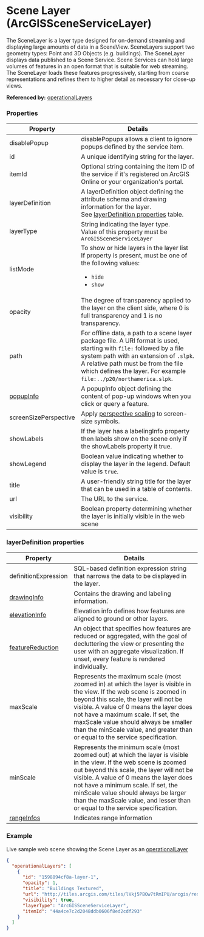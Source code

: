 # Scene Layer (ArcGISSceneServiceLayer)

The SceneLayer is a layer type designed for on-demand streaming and displaying large amounts of data in a SceneView. SceneLayers support two geometry types: Point and 3D Objects (e.g. buildings). The SceneLayer displays data published to a Scene Service. Scene Services can hold large volumes of features in an open format that is suitable for web streaming. The SceneLayer loads these features progressively, starting from coarse representations and refines them to higher detail as necessary for close-up views.

**Referenced by:** [operationalLayers](operationalLayers.md)

### Properties

| Property | Details
| --- | ---
| disablePopup | disablePopups allows a client to ignore popups defined by the service item.
| id | A unique identifying string for the layer.
| itemId | Optional string containing the item ID of the service if it's registered on ArcGIS Online or your organization's portal.
| layerDefinition | A layerDefinition object defining the attribute schema and drawing information for the layer.<br>See [layerDefinition properties](#layerdefinition-properties) table.
| layerType | String indicating the layer type.<br>Value of this property must be `ArcGISSceneServiceLayer`
| listMode | To show or hide layers in the layer list<br>If property is present, must be one of the following values: <ul><li>`hide`</li><li>`show`</li></ul>
| opacity | The degree of transparency applied to the layer on the client side, where 0 is full transparency and 1 is no transparency.
| path | For offline data, a path to a scene layer package file. A URI format is used, starting with `file:` followed by a file system path with an extension of `.slpk`. A relative path must be from the file which defines the layer. For example `file:../p20/northamerica.slpk`.
| [popupInfo](popupInfo.md) | A popupInfo object defining the content of pop-up windows when you click or query a feature.
| screenSizePerspective | Apply [perspective scaling](https://developers.arcgis.com/javascript/latest/api-reference/esri-layers-FeatureLayer.html#screenSizePerspectiveEnabled) to screen-size symbols.
| showLabels | If the layer has a labelingInfo property then labels show on the scene only if the showLabels property it true.
| showLegend | Boolean value indicating whether to display the layer in the legend. Default value is `true`.
| title | A user-friendly string title for the layer that can be used in a table of contents.
| url | The URL to the service.
| visibility | Boolean property determining whether the layer is initially visible in the web scene


### layerDefinition properties

| Property | Details
| --- | ---
| definitionExpression | SQL-based definition expression string that narrows the data to be displayed in the layer.
| [drawingInfo](drawingInfo.md) | Contains the drawing and labeling information.
| [elevationInfo](elevationInfo.md) | Elevation info defines how features are aligned to ground or other layers.
| [featureReduction](featureReduction_select.md) | An object that specifies how features are reduced or aggregated, with the goal of decluttering the view or presenting the user with an aggregate visualization. If unset, every feature is rendered individually.
| maxScale | Represents the maximum scale (most zoomed in) at which the layer is visible in the view. If the web scene is zoomed in beyond this scale, the layer will not be visible. A value of 0 means the layer does not have a maximum scale. If set, the maxScale value should always be smaller than the minScale value, and greater than or equal to the service specification.
| minScale | Represents the minimum scale (most zoomed out) at which the layer is visible in the view. If the web scene is zoomed out beyond this scale, the layer will not be visible. A value of 0 means the layer does not have a minimum scale. If set, the minScale value should always be larger than the maxScale value, and lesser than or equal to the service specification.
| [rangeInfos](rangeInfo.md) | Indicates range information


### Example

Live sample web scene showing the Scene Layer as an [operationalLayer](https://www.arcgis.com/home/webscene/viewer.html?webscene=40b3391c9cad4beca75155e79d42366d)

```json
{
  "operationalLayers": [
    {
      "id": "1598894cf8a-layer-1",
      "opacity": 1,
      "title": "Buildings Textured",
      "url": "http://tiles.arcgis.com/tiles/lVkj5PBOw7tRmIPU/arcgis/rest/services/sf_small/SceneServer/layers/0",
      "visibility": true,
      "layerType": "ArcGISSceneServiceLayer",
      "itemId": "44a4ce7c2d2048ddb0606f8ed2cdf293"
    }
  ]
}
```

